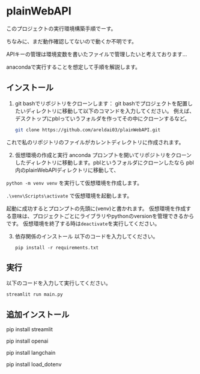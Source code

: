 # plainWebAPI

このプロジェクトの実行環境構築手順でーす。

ちなみに、まだ動作確認してないので動くか不明です。

APIキーの管理は環境変数を書いたファイルで管理したいと考えております...

anacondaで実行することを想定して手順を解説します。
## インストール

1. git bashでリポジトリをクローンします：
git bashでプロジェクトを配置したいディレクトリに移動して以下のコマンドを入力してください。
例えば、デスクトップにpblっていうフォルダを作ってその中にクローンするなど。
   ```bash
   git clone https://github.com/areldai03/plainWebAPI.git
これで私のリポジトリのファイルがカレントディレクトリに作成されます。

2. 仮想環境の作成と実行
anconda プロンプトを開いてリポジトリをクローンしたディレクトリに移動します。pblというフォルダにクローンしたなら
pbl内のplainWebAPIディレクトリに移動して、

`python -m venv venv` を実行して仮想環境を作成します。

`.\venv\Scripts\activate` で仮想環境を起動します。

起動に成功するとプロンプトの先頭に(venv)と書かれます。
仮想環境を作成する意味は、プロジェクトごとにライブラリやpythonのversionを管理できるからです。
仮想環境を終了する時は`deactivate`を実行してください。

3. 依存関係のインストール
   以下のコードを入力してください。
   ```anaconda
   pip install -r requirements.txt

## 実行

以下のコードを入力して実行してください。

`streamlit run main.py `

## 追加インストール
pip install streamlit

pip install openai

pip install langchain

pip install load_dotenv
